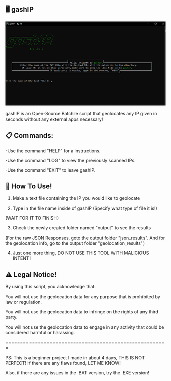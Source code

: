 ## 🖥️ gashIP

![Image Alt](https://github.com/3elk/gashIP/blob/aea2ebd1b119ccc48b1682f070fcbaf50cbe2a79/media/Screenshot%202025-02-09%20020939.png)

gashIP is an Open-Source Batchile script that geolocates any IP given in seconds without any external apps necessary!


## 📋 Commands:

   -Use the command "HELP" for a instructions.

   -Use the command "LOG" to view the previously scanned IPs.

   -Use the command "EXIT" to leave gashIP.


## 📄 How To Use!

1. Make a text file containing the IP you would like to geolocate

2. Type in the file name inside of gashIP (Specify what type of file it is!)

(WAIT FOR IT TO FINISH)

3. Check the newly created folder named "output" to see the results

(For the raw JSON Responses, goto the output folder "json_results". And for the geolocation info, go to the output folder "geolocation_results")

4. Just one more thing, DO NOT USE THIS TOOL WITH MALICIOUS INTENT!


## ⚠️ Legal Notice!

By using this script, you acknowledge that:

You will not use the geolocation data for any purpose that is prohibited by law or regulation.

You will not use the geolocation data to infringe on the rights of any third party.

You will not use the geolocation data to engage in any activity that could be considered harmful or harassing.

=======================================================

PS: This is a beginner project I made in about 4 days, THIS IS NOT PERFECT! if there are any flaws found, LET ME KNOW!

Also, if there are any issues in the .BAT version, try the .EXE version!
